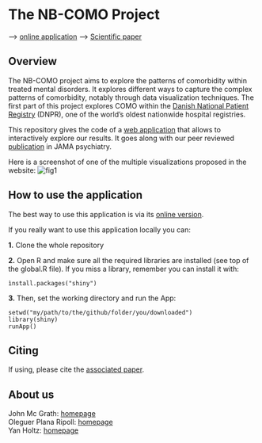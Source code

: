 The NB-COMO Project
===================

--> [online application](https://holtzyan.shinyapps.io/the-nb-como-project/)
--> [Scientific paper](https://jamanetwork.com/journals/jamapsychiatry/fullarticle/2720421)


Overview
--------
The NB-COMO project aims to explore the patterns of comorbidity within treated mental disorders. It explores different ways to capture the complex patterns of comorbidity, notably through data visualization techniques. The first part of this project explores COMO within the [Danish National Patient Registry](https://www.ncbi.nlm.nih.gov/pmc/articles/PMC4655913/) (DNPR), one of the world’s oldest nationwide hospital registries.

This repository gives the code of a [web application](https://holtzyan.shinyapps.io/the-nb-como-project/) that allows to interactively explore our results. It goes along with our peer reviewed [publication](https://jamanetwork.com/journals/jamapsychiatry/fullarticle/2720421) in JAMA psychiatry.

Here is a screenshot of one of the multiple visualizations proposed in the website:
![fig1](www/Screen_Shot_ShinyCOMO.png)





How to use the application
--------
The best way to use this application is via its [online version](https://holtzyan.shinyapps.io/the-nb-como-project/).

If you really want to use this application locally you can:

**1.** Clone the whole repository

**2.** Open R and make sure all the required libraries are installed (see top of the global.R file). If you miss a library, remember you can install it with:
```
ìnstall.packages("shiny")
```

**3.**
Then, set the working directory and run the App:
```
setwd("my/path/to/the/github/folder/you/downloaded")
library(shiny)
runApp()
```



Citing
--------
If using, please cite the [associated paper](https://jamanetwork.com/journals/jamapsychiatry/fullarticle/2720421).



About us
--------

John Mc Grath: [homepage](http://researchers.uq.edu.au/researcher/6724)   
Oleguer Plana Ripoll: [homepage](https://www.researchgate.net/profile/Oleguer_Plana-Ripoll)  
Yan Holtz: [homepage](https://holtzyan.wordpress.com)  

